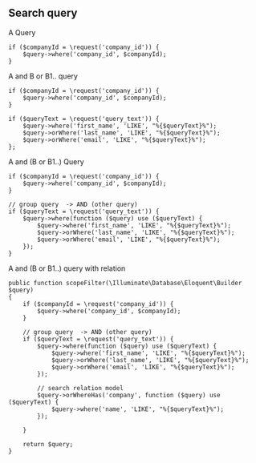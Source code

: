 ## Search query

A Query

    if ($companyId = \request('company_id')) {
        $query->where('company_id', $companyId);
    }

A and B or B1.. query
    
    if ($companyId = \request('company_id')) {
        $query->where('company_id', $companyId);
    }

    if ($queryText = \request('query_text')) {                
        $query->where('first_name', 'LIKE', "%{$queryText}%");
        $query->orWhere('last_name', 'LIKE', "%{$queryText}%");
        $query->orWhere('email', 'LIKE', "%{$queryText}%");     
    };


A and (B or B1..) Query

    if ($companyId = \request('company_id')) {
        $query->where('company_id', $companyId);
    }

    // group query  -> AND (other query)
    if ($queryText = \request('query_text')) {                
        $query->where(function ($query) use ($queryText) {
            $query->where('first_name', 'LIKE', "%{$queryText}%");
            $query->orWhere('last_name', 'LIKE', "%{$queryText}%");
            $query->orWhere('email', 'LIKE', "%{$queryText}%");
        });
    }

A and (B or B1..) query with relation

    public function scopeFilter(\Illuminate\Database\Eloquent\Builder $query)
    {
        if ($companyId = \request('company_id')) {
            $query->where('company_id', $companyId);
        }

        // group query  -> AND (other query)
        if ($queryText = \request('query_text')) {                
            $query->where(function ($query) use ($queryText) {
                $query->where('first_name', 'LIKE', "%{$queryText}%");
                $query->orWhere('last_name', 'LIKE', "%{$queryText}%");
                $query->orWhere('email', 'LIKE', "%{$queryText}%");
            });

            // search relation model
            $query->orWhereHas('company', function ($query) use ($queryText) {
                $query->where('name', 'LIKE', "%{$queryText}%");
            });

        }

        return $query;
    }